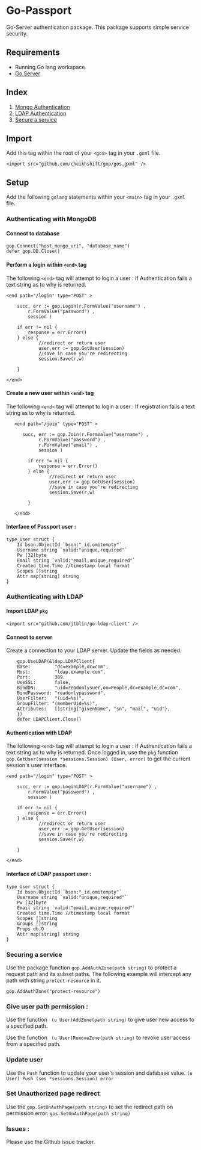 # Go-Passport

Go-Server authentication package. This package supports simple service security.

## Requirements

- Running Go lang workspace.
- [Go Server](https://github.com/cheikhshift/Gopher-Sauce/wiki)


## Index

1. [Mongo Authentication](#authenticating-with-mongodb)
2. [LDAP Authentication](#authenticating-with-ldap)
3. [Secure a service](#securing-a-service)

## Import 
Add this tag within the root of your `<gos>` tag in your `.gxml` file.

	<import src="github.com/cheikhshift/gop/gos.gxml" />


## Setup

Add the following `golang` statements within your `<main>` tag in your `.gxml` file. 

### Authenticating with MongoDB

#### Connect to database

	gop.Connect("host_mongo_uri", "database_name")
	defer gop.DB.Close()

#### Perform a login within `<end>` tag
  The following `<end>` tag will attempt to login a user :  If Authentication fails a text string as to why is returned.

    <end path="/login" type="POST" >
      	
      	succ, err := gop.Login(r.FormValue("username") ,
      		r.FormValue("password") ,
      		session )

      	if err != nil {
      		response = err.Error()
      	} else {
      			//redirect or return user
      			user,err := gop.GetUser(session)
      			//save in case you're redirecting
      			session.Save(r,w)

      	}

    </end>

#### Create a new user within `<end>` tag
  The following `<end>` tag will attempt to login a user :  If registration fails a text string as to why is returned.

	   <end path="/join" type="POST" >
	      	
	      succ, err := gop.Join(r.FormValue("username") ,
	      		r.FormValue("password") , 
	      		r.FormValue("email") ,
	      		session )
	
	      	if err != nil {
	      		response = err.Error()
	      	} else {
	      			//redirect or return user
	      			user,err := gop.GetUser(session)
	      			//save in case you're redirecting
	      			session.Save(r,w)
	
	      	}
	
	   </end>

	

#### Interface of Passport user : 

	type User struct {
		Id bson.ObjectId `bson:"_id,omitempty"`
		Username string `valid:"unique,required"`
		Pw [32]byte
		Email string `valid:"email,unique,required"`
	    Created time.Time //timestamp local format
	    Scopes []string
	    Attr map[string] string
	}

### Authenticating with LDAP

#### Import LDAP `pkg`

	<import src="github.com/jtblin/go-ldap-client" />

#### Connect to server
Create a connection to your LDAP server. Update the fields as needed.

		gop.UseLDAP(&ldap.LDAPClient{
		Base:         "dc=example,dc=com",
		Host:         "ldap.example.com",
		Port:         389,
		UseSSL:       false,
		BindDN:       "uid=readonlysuer,ou=People,dc=example,dc=com",
		BindPassword: "readonlypassword",
		UserFilter:   "(uid=%s)",
		GroupFilter: "(memberUid=%s)",
		Attributes:   []string{"givenName", "sn", "mail", "uid"},
		})
		defer LDAPClient.Close()

#### Authentication with LDAP

  The following `<end>` tag will attempt to login a user :  If Authentication fails a text string as to why is returned. Once logged in, use the `pkg` function `gop.GetUser(session *sessions.Session) (User, error)` to get the current session's user interface.

    <end path="/login" type="POST" >
      	
      	succ, err := gop.LoginLDAP(r.FormValue("username") ,
      		r.FormValue("password") ,
      		session )

      	if err != nil {
      		response = err.Error()
      	} else {
      			//redirect or return user
      			user,err := gop.GetUser(session)
      			//save in case you're redirecting
      			session.Save(r,w)

      	}

    </end>


#### Interface of LDAP passport user :

	type User struct {
		Id bson.ObjectId `bson:"_id,omitempty"`
		Username string `valid:"unique,required"`
		Pw [32]byte
		Email string `valid:"email,unique,required"`
	    Created time.Time //timestamp local format
	    Scopes []string
	    Groups []string
	    Props db.O
	    Attr map[string] string
	}


### Securing a service
Use the package function `gop.AddAuthZone(path string)` to protect a request path and its subset paths. The following example will intercept any path with string `protect-resource` in it.

	gop.AddAuthZone("protect-resource")

### Give user path permission :
Use the function ` (u User)AddZone(path string)` to give user new access to a specified path. 

Use the function ` (u User)RemoveZone(path string)` to revoke user access from a specified path. 


### Update user

Use the `Push` function to update your user's session and database value.
`(u User) Push (ses *sessions.Session) error `

### Set Unauthorized page redirect

Use the `gop.SetUnAuthPage(path string)` to set the redirect path on permission error.
`gos.SetUnAuthPage(path string)`

### Issues :
Please use the Github issue tracker.

